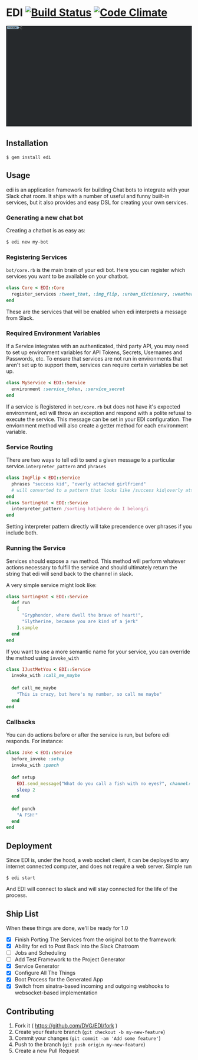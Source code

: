 # EDI [![Build Status](https://travis-ci.org/DVG/EDI.svg?branch=master)](https://travis-ci.org/DVG/EDI) [![Code Climate](https://codeclimate.com/github/EDIrb/EDI/badges/gpa.svg)](https://codeclimate.com/github/EDIrb/EDI)

![EDI Demo](demo.gif)

## Installation

    $ gem install edi

## Usage

edi is an application framework for building Chat bots to integrate with your Slack chat room. It ships with a number of useful and funny built-in services, but it also provides and easy DSL for creating your own services.

### Generating a new chat bot

Creating a chatbot is as easy as:

```bash
$ edi new my-bot
```

### Registering Services

`bot/core.rb` is the main brain of your edi bot. Here you can register which services you want to be available on your chatbot.

```ruby
class Core < EDI::Core
  register_services :tweet_that, :img_flip, :urban_dictionary, :weather, :joke
end
```

These are the services that will be enabled when edi interprets a message from Slack.

### Required Environment Variables

If a Service integrates with an authenticated, third party API, you may need to set up environment variables for API Tokens, Secrets, Usernames and Passwords, etc. To ensure that services are not run in environments that aren't set up to support them, services can require certain variables be set up.

```ruby
class MyService < EDI::Service
  environment :service_token, :service_secret
end
```

If a service is Registered in `bot/core.rb` but does not have it's expected environment, edi will throw an exception and respond with a polite refusal to execute the service. This message can be set in your EDI configuration. The enviornment method will also create a getter method for each environment variable.

### Service Routing

There are two ways to tell edi to send a given message to a particular service.`interpreter_pattern` and `phrases`

```ruby
class ImgFlip < EDI::Service
  phrases "success kid", "overly attached girlfriend"
  # will converted to a pattern that looks like /success kid|overly attached girlfriend/i
end
class SortingHat < EDI::Service
  interpreter_pattern /sorting hat|where do I belong/i
end
```

Setting interpreter pattern directly will take precendence over phrases if you include both.

### Running the Service

Services should expose a `run` method. This method will perform whatever actions necessary to fulfill the service and should ultimately return the string that edi will send back to the channel in slack.

A very simple service might look like:

```ruby
class SortingHat < EDI::Service
  def run
    [
      "Gryphondor, where dwell the brave of heart!",
      "Slytherine, because you are kind of a jerk"
    ].sample
  end
end
```

If you want to use a more semantic name for your service, you can override the method using `invoke_with`

```ruby
class IJustMetYou < EDI::Service
  invoke_with :call_me_maybe

  def call_me_maybe
    "This is crazy, but here's my number, so call me maybe"
  end
end
```

### Callbacks

You can do actions before or after the service is run, but before edi responds. For instance:

```ruby
class Joke < EDI::Service
  before_invoke :setup
  invoke_with :punch

  def setup
    EDI.send_message("What do you call a fish with no eyes?", channel: channel)
    sleep 2
  end

  def punch
    "A FSH!"
  end
end
```

## Deployment

Since EDI is, under the hood, a web socket client, it can be deployed to any internet connected computer, and does not require a web server. Simple run

```shell
$ edi start
```

And EDI will connect to slack and will stay connected for the life of the process.

## Ship List

When these things are done, we'll be ready for 1.0

- [x] Finish Porting The Services from the original bot to the framework
- [x] Ability for edi to Post Back into the Slack Chatroom
- [ ] Jobs and Scheduling
- [ ] Add Test Framework to the Project Generator
- [x] Service Generator
- [x] Configure All The Things
- [x] Boot Process for the Generated App
- [x] Switch from sinatra-based incoming and outgoing webhooks to websocket-based implementation

## Contributing

1. Fork it ( https://github.com/DVG/EDI/fork )
2. Create your feature branch (`git checkout -b my-new-feature`)
3. Commit your changes (`git commit -am 'Add some feature'`)
4. Push to the branch (`git push origin my-new-feature`)
5. Create a new Pull Request
